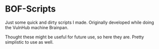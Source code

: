 # BOF-Scripts


Just some quick and dirty scripts I made. Originally developed while doing the VulnHub machine Brainpan.

Thought these might be useful for future use, so here they are. Pretty simplistic to use as well.
